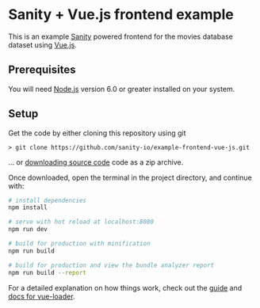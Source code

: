 Sanity + Vue.js frontend example
=== 

This is an example [Sanity](https://www.sanity.io) powered frontend for the movies database dataset using [Vue.js](https://vuejs.org/).

## Prerequisites
You will need [Node.js](https://nodejs.org) version 6.0 or greater installed on your system.

## Setup

Get the code by either cloning this repository using git

    > git clone https://github.com/sanity-io/example-frontend-vue-js.git

... or [downloading source code](https://github.com/sanity-io/example-frontend-vue-js/archive/master.zip) code as a zip archive.

Once downloaded, open the terminal in the project directory, and continue with:

``` bash
# install dependencies
npm install

# serve with hot reload at localhost:8080
npm run dev

# build for production with minification
npm run build

# build for production and view the bundle analyzer report
npm run build --report
```

For a detailed explanation on how things work, check out the [guide](http://vuejs-templates.github.io/webpack/) and [docs for vue-loader](http://vuejs.github.io/vue-loader).
